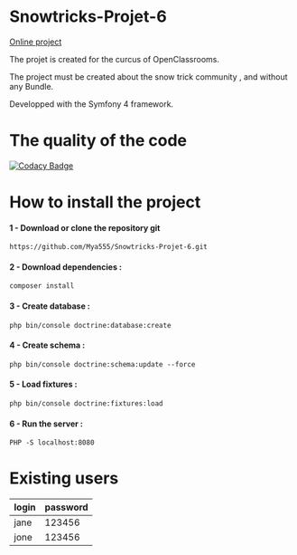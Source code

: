 # Snowtricks-Projet-6

<p><a href="https://site4.bella-web.eu/">Online project</a></p>
<p>The projet is created for the curcus of OpenClassrooms.</p>
<p>The project must be created about the snow trick community , and without any Bundle.</p>
<p>Developped with the Symfony 4 framework.</p>

# The quality of the code

[![Codacy Badge](https://api.codacy.com/project/badge/Grade/4c8d2721113a40f386ca0b7cbb3de67c)](https://app.codacy.com/app/Mya555/Snowtricks-Projet-6?utm_source=github.com&utm_medium=referral&utm_content=Mya555/Snowtricks-Projet-6&utm_campaign=Badge_Grade_Dashboard)

# How to install the project

<h4>1 - Download or clone the repository git</h4>
<pre><code>https://github.com/Mya555/Snowtricks-Projet-6.git</pre></code>

<h4>2 - Download dependencies :</h4>
<pre><code>composer install</pre></code> 

<h4>3 - Create database :</h4>
<pre><code>php bin/console doctrine:database:create</pre></code>

<h4>4 - Create schema :</h4>
<pre><code>php bin/console doctrine:schema:update --force</pre></code>

<h4>5 - Load fixtures :</h4>
<pre><code>php bin/console doctrine:fixtures:load</pre></code>

<h4>6 - Run the server :</h4>
<pre><code>PHP -S localhost:8080</pre></code>

# Existing users
<table>
<thead>
  <tr>
  <th>login</th>
  <th>password</th>
  </tr>
</thead>
  <tbody>
<tr>
<td>jane</td>
<td>123456</td>
</tr>
<tr>
<td>jone</td>
<td>123456</td>
</tr>
</tbody>
</table>




